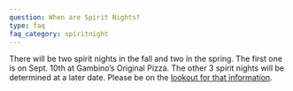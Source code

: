 ```yaml
---
question: When are Spirit Nights?
type: faq
faq_category: spiritnight
---
```

There will be two spirit nights in the fall and two in the spring.  The first one is on Sept. 10th at Gambino’s Original Pizza. The other 3 spirit nights will be determined at a later date. Please be on the [lookout for that information](/calendar).